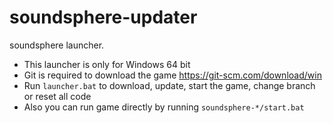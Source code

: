 # soundsphere-updater
soundsphere launcher.

* This launcher is only for Windows 64 bit
* Git is required to download the game https://git-scm.com/download/win
* Run `launcher.bat` to download, update, start the game, change branch or reset all code
* Also you can run game directly by running `soundsphere-*/start.bat`
